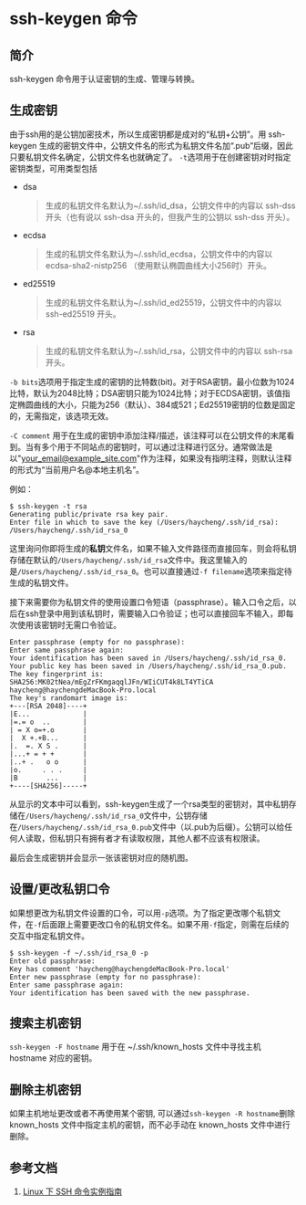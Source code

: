 # ssh-keygen 命令

## 简介
ssh-keygen 命令用于认证密钥的生成、管理与转换。

## 生成密钥
由于ssh用的是公钥加密技术，所以生成密钥都是成对的“私钥+公钥”。用 ssh-keygen 生成的密钥文件中，公钥文件名的形式为私钥文件名加“.pub”后缀，因此只要私钥文件名确定，公钥文件名也就确定了。
`-t`选项用于在创建密钥对时指定密钥类型，可用类型包括
- dsa
  > 生成的私钥文件名默认为~/.ssh/id_dsa，公钥文件中的内容以 ssh-dss 开头（也有说以 ssh-dsa 开头的，但我产生的公钥以 ssh-dss 开头）。
- ecdsa
  > 生成的私钥文件名默认为~/.ssh/id_ecdsa，公钥文件中的内容以 ecdsa-sha2-nistp256 （使用默认椭圆曲线大小256时）开头。
- ed25519
  > 生成的私钥文件名默认为~/.ssh/id_ed25519，公钥文件中的内容以 ssh-ed25519 开头。
- rsa
  > 生成的私钥文件名默认为~/.ssh/id_rsa，公钥文件中的内容以 ssh-rsa 开头。

`-b bits`选项用于指定生成的密钥的比特数(bit)。对于RSA密钥，最小位数为1024比特，默认为2048比特；DSA密钥只能为1024比特；对于ECDSA密钥，该值指定椭圆曲线的大小，只能为256（默认）、384或521；Ed25519密钥的位数是固定的，无需指定，该选项无效。

`-C comment` 用于在生成的密钥中添加注释/描述，该注释可以在公钥文件的末尾看到。当有多个用于不同站点的密钥时，可以通过注释进行区分。通常做法是以"your_email@example_site.com"作为注释，如果没有指明注释，则默认注释的形式为“当前用户名@本地主机名”。

例如：
```
$ ssh-keygen -t rsa
Generating public/private rsa key pair.
Enter file in which to save the key (/Users/haycheng/.ssh/id_rsa): /Users/haycheng/.ssh/id_rsa_0
```
这里询问你即将生成的**私钥**文件名，如果不输入文件路径而直接回车，则会将私钥存储在默认的`/Users/haycheng/.ssh/id_rsa`文件中。我这里输入的是`/Users/haycheng/.ssh/id_rsa_0`。也可以直接通过`-f filename`选项来指定待生成的私钥文件。

接下来需要你为私钥文件的使用设置口令短语（passphrase）。输入口令之后，以后在ssh登录中用到该私钥时，需要输入口令验证；也可以直接回车不输入，即每次使用该密钥时无需口令验证。
```
Enter passphrase (empty for no passphrase):
Enter same passphrase again:
Your identification has been saved in /Users/haycheng/.ssh/id_rsa_0.
Your public key has been saved in /Users/haycheng/.ssh/id_rsa_0.pub.
The key fingerprint is:
SHA256:MK02tNea/mEgZrFKmgaqqlJFn/WIiCUT4k8LT4YTiCA haycheng@haychengdeMacBook-Pro.local
The key's randomart image is:
+---[RSA 2048]----+
|E...             |
|=.= o  ..        |
| = X o=+.o       |
|  X +.+B...      |
|.  =. X S .      |
|...+ = + +       |
|..+ .   o o      |
|o.     . . .     |
|B       ...      |
+----[SHA256]-----+
```
从显示的文本中可以看到，ssh-keygen生成了一个rsa类型的密钥对，其中私钥存储在`/Users/haycheng/.ssh/id_rsa_0`文件中，公钥存储在`/Users/haycheng/.ssh/id_rsa_0.pub`文件中（以.pub为后缀）。公钥可以给任何人读取，但私钥只有拥有者才有读取权限，其他人都不应该有权限读。

最后会生成密钥并会显示一张该密钥对应的随机图。

## 设置/更改私钥口令
如果想更改为私钥文件设置的口令，可以用`-p`选项。为了指定更改哪个私钥文件，在`-f`后面跟上需要更改口令的私钥文件名。如果不用`-f`指定，则需在后续的交互中指定私钥文件。
```
$ ssh-keygen -f ~/.ssh/id_rsa_0 -p
Enter old passphrase:
Key has comment 'haycheng@haychengdeMacBook-Pro.local'
Enter new passphrase (empty for no passphrase):
Enter same passphrase again:
Your identification has been saved with the new passphrase.
```

## 搜索主机密钥
`ssh-keygen -F hostname` 用于在 ~/.ssh/known_hosts 文件中寻找主机 hostname 对应的密钥。

## 删除主机密钥
如果主机地址更改或者不再使用某个密钥, 可以通过`ssh-keygen -R hostname`删除 known_hosts 文件中指定主机的密钥，而不必手动在 known_hosts 文件中进行删除。

## 参考文档
1. [Linux 下 SSH 命令实例指南](https://linux.cn/article-3858-1.html)

